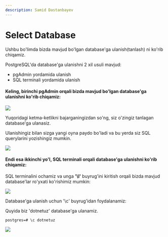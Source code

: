 ```yaml
---
description: Samid Dastanbayev
---
```

# Select Database

Ushbu bo'limda bizda mavjud bo'lgan database'ga ulanish(tanlash) ni ko'rib chiqamiz.

PostgreSQL'da database'ga ulanishni 2 xil usuli mavjud:

* pgAdmin yordamida ulanish
* SQL terminali yordamida ulanish

#### Keling, birinchi pgAdmin orqali bizda mavjud bo'lgan database'ga ulanishni ko'rib chiqamiz:

![](https://user-images.githubusercontent.com/91861166/175083286-aad2f3e4-2c80-4636-909d-708ab25f3e88.png)

Yuqoridagi ketma-ketlikni bajarganingizdan so'ng, siz o'zingiz tanlagan database'ga ulanasiz.

Ulanishingiz bilan sizga yangi oyna paydo bo'ladi va bu yerda siz SQL querylarini yozishingiz mumkin.

![](https://user-images.githubusercontent.com/91861166/175180978-09b6b79e-3ade-48cf-bef3-fed131e25620.png)


#### Endi esa ikkinchi yo'l, SQL terminali orqali database'ga ulanishni ko'rib chiqamiz:

SQL terminalini ochamiz va unga **'\l'** buyrug'ini kiritish orqali bizda mavjud database'lar ro'yxati ko'rishimiz mumkin:

![](https://user-images.githubusercontent.com/91861166/175084272-9b09d493-3212-43af-b52d-552066c3bc0b.png)

Database'ga ulanish uchun '\c' buyrug'idan foydalanamiz:

Quyida biz 'dotnetuz' database'ga ulanamiz.

```
postgres=# \c dotnetuz
```

![](https://user-images.githubusercontent.com/91861166/175084511-094d930b-afc1-45f6-998b-0182165410bb.png)
